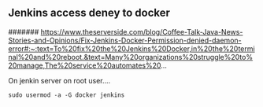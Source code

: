 ## Jenkins access deney to docker

####### https://www.theserverside.com/blog/Coffee-Talk-Java-News-Stories-and-Opinions/Fix-Jenkins-Docker-Permission-denied-daemon-error#:~:text=To%20fix%20the%20Jenkins%20Docker,in%20the%20terminal%20and%20reboot.&text=Many%20organizations%20struggle%20to%20manage,The%20service%20automates%20...

On jenkin server on root user....

```
sudo usermod -a -G docker jenkins
```
